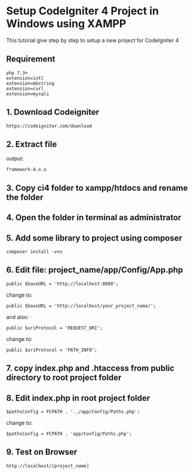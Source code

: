 # Setup CodeIgniter 4 Project in Windows using XAMPP
This tutorial give step by step to setup a new project for CodeIgniter 4

## Requirement
    php 7.3+
    extension=intl
    extension=mbstring
    extension=curl
    extension=mysqli
    
## 1. Download Codeigniter

    https://codeigniter.com/download

## 2. Extract file

  output:
  
    framework-4.x.x
    
## 3. Copy ci4 folder to xampp/htdocs and rename the folder

## 4. Open the folder in terminal as administrator

## 5. Add some library to project using composer
    
    composer install -vvv
    
## 6. Edit file: project_name/app/Config/App.php

    public $baseURL = 'http://localhost:8080';
    
 change to:
 
    public $baseURL = 'http://localhost/your_project_name/';

 and also:
 
    public $uriProtocol = 'REQUEST_URI';

 change to:
 
    public $uriProtocol = 'PATH_INFO';
    
## 7. copy index.php and .htaccess from public directory to root project folder

## 8. Edit index.php in root project folder

    $pathsConfig = FCPATH . '../app/Config/Paths.php';
    
 change to:
 
    $pathsConfig = FCPATH . 'app/Config/Paths.php';
    
## 9. Test on Browser

    http://localhost/[project_name]
